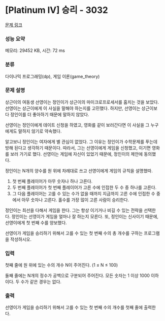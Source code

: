 # [Platinum IV] 승리 - 3032 

[문제 링크](https://www.acmicpc.net/problem/3032) 

### 성능 요약

메모리: 29452 KB, 시간: 72 ms

### 분류

다이나믹 프로그래밍(dp), 게임 이론(game_theory)

### 문제 설명

<p>상근이의 여동생 선영이는 정인이가 상근이의 마이크로프로세서를 훔치는 것을 보았다. 선영이는 상근이에게 이 사실을 말해야 하는지를 고민했다. 하지만, 선영이는 상근이보다 정인이를 더 좋아하기 때문에 말하지 않았다.</p>

<p>선영이는 정인이에게 데이트 신청을 하였고, 영화를 같이 보러간다면 이 사실을 그 누구에게도 말하지 않기로 약속했다.</p>

<p>알고보니 정인이는 여자에게 별 관심이 없었다. 그 이유는 정인이가 수학문제를 푸는데 방해 된다고 생각하기 때문이다. 따라서, 그는 선영이에게 게임을 신청했고, 이기면 영화를 보러 가기로 했다. 선영이는 게임에 자신이 있었기 때문에, 정인이의 제안에 동의했다.</p>

<p>정인이는 N개의 양수를 원 위에 차례대로 쓰고 선영이에게 게임의 규칙을 설명했따.</p>

<ol>
	<li>첫 번째 플레이어가 아무 숫자나 하나 고른다.</li>
	<li>두 번째 플레이어가 첫 번째 플레이어가 고른 수에 인접한 두 수 중 하나를 고른다.</li>
	<li>그 다음 플레이어는 고를 수 있는 수가 없을 때까지 지금까지 고른 수에 인접한 수 중에서 아무 숫자나 고른다. 홀수를 가장 많이 고른 사람이 승리한다.</li>
</ol>

<p>정인이는 최선을 다해서 게임을 한다. 그는 항상 이기거나 비길 수 있는 전략을 선택한다. 정인이는 선영이가 게임을 얼마나 잘 하는지 모른다. 또, 정인이는 신사이기 때문에, 선영이에게 첫 번째 수를 양보했다.</p>

<p>선영이가 게임을 승리하기 위해서 고를 수 있는 첫 번째 수의 총 개수를 구하는 프로그램을 작성하시오.</p>

### 입력 

 <p>첫째 줄에 원 위에 있는 수의 개수 N이 주어진다. (1 ≤ N ≤ 100)</p>

<p>둘째 줄에는 N개의 정수가 공백으로 구분되어 주어진다. 모든 숫자는 1 이상 1000 이하이다. 두 수가 같은 경우는 없다.</p>

### 출력 

 <p>선영이가 게임을 승리하기 위해서 고를 수 있는 첫 번째 수의 개수를 첫째 줄에 출력한다.</p>

